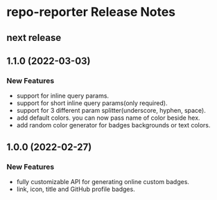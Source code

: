 # repo-reporter Release Notes

## next release

## 1.1.0 (2022-03-03)
### New Features
- support for inline query params.
- support for short inline query params(only required).
- support for 3 different param splitter(underscore, hyphen, space).
- add default colors. you can now pass name of color beside hex.
- add random color generator for badges backgrounds or text colors.

## 1.0.0 (2022-02-27)
### New Features
- fully customizable API for generating online custom badges.
- link, icon, title and GitHub profile badges.